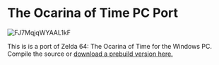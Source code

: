 # The Ocarina of Time PC Port

![FJ7MqjqWYAAL1kF](https://user-images.githubusercontent.com/98375859/150930061-bcd8b1b2-6abf-4531-a89e-b9bb619a8bd4.png)

This is is a port of Zelda 64: The Ocarina of Time for the Windows PC. Compile the source or [download a prebuild version here.](https://mega.nz/file/3UdEBDjI#HlO0mUojScKTO4NYzO_v_afaD3xTMxlanZEX7xGBOrY)

